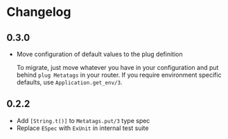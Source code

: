 # Changelog

## 0.3.0
- Move configuration of default values to the plug definition

  To migrate, just move whatever you have in your configuration and put
  behind `plug Metatags` in your router. If you require environment specific
  defaults, use `Application.get_env/3`.

## 0.2.2
- Add `[String.t()]` to `Metatags.put/3` type spec
- Replace `ESpec` with `ExUnit` in internal test suite
